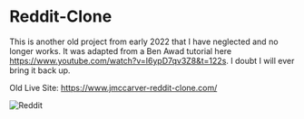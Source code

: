 # Reddit-Clone



This is another old project from early 2022 that I have neglected and no longer works. It was adapted from a Ben Awad tutorial here https://www.youtube.com/watch?v=I6ypD7qv3Z8&t=122s. I doubt I will ever bring it back up. 

Old Live Site: https://www.jmccarver-reddit-clone.com/

![Reddit](https://github.com/jsmccarver/Reddit-Clone/assets/65602997/9de5d08e-d77d-47b8-9a10-a7cf607a37cc)
